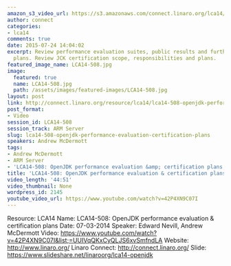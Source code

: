 ```yaml
---
amazon_s3_video_url: https://s3.amazonaws.com/connect.linaro.org/lca14/videos/03-07-Friday/LCA14-508-+OpenJDK+performance+evaluation+%26+certification+plans.mp4
author: connect
categories:
- lca14
comments: true
date: 2015-07-24 14:04:02
excerpt: Review performance evaluation suites, public results and further optimisation
  plans. Review JCK certification scope, responsibilities and plans.
featured_image_name: LCA14-508.jpg
image:
  featured: true
  name: LCA14-508.jpg
  path: /assets/images/featured-images/LCA14-508.jpg
layout: post
link: http://connect.linaro.org/resource/lca14/lca14-508-openjdk-performance-evaluation-certification-plans/
post_format:
- Video
session_id: LCA14-508
session_track: ARM Server
slug: lca14-508-openjdk-performance-evaluation-certification-plans
speakers: Andrew McDermott
tags:
- Andrew McDermott
- ARM Server
- 'LCA14-508: OpenJDK performance evaluation &amp; certification plans'
title: 'LCA14-508: OpenJDK performance evaluation & certification plans'
video_length: '44:51'
video_thumbnail: None
wordpress_id: 2145
youtube_video_url: https://www.youtube.com/watch?v=42P4XN9C07I
---
```


Resource: LCA14
Name: LCA14-508: OpenJDK performance evaluation & certification plans
Date: 07-03-2014
Speaker: Edward Nevill, Andrew McDermott
Video: https://www.youtube.com/watch?v=42P4XN9C07I&list;=UUIVqQKxCyQLJS6xvSmfndLA
Website: http://www.linaro.org/
Linaro Connect: http://connect.linaro.org/
Slide:  https://www.slideshare.net/linaroorg/lca14-openjdk